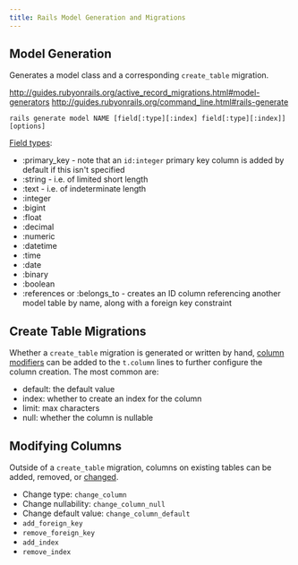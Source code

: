 ```yaml
---
title: Rails Model Generation and Migrations
---
```


## Model Generation

Generates a model class and a corresponding `create_table` migration.

<http://guides.rubyonrails.org/active_record_migrations.html#model-generators>
<http://guides.rubyonrails.org/command_line.html#rails-generate>

```
rails generate model NAME [field[:type][:index] field[:type][:index]] [options]
```

[Field types](http://api.rubyonrails.org/classes/ActiveRecord/ConnectionAdapters/SchemaStatements.html#method-i-add_column):

* :primary_key - note that an `id:integer` primary key column is added by default if this isn't specified
* :string - i.e. of limited short length
* :text - i.e. of indeterminate length
* :integer
* :bigint
* :float
* :decimal
* :numeric
* :datetime
* :time
* :date
* :binary
* :boolean
* :references or :belongs_to - creates an ID column referencing another model table by name, along with a foreign key constraint

## Create Table Migrations

Whether a `create_table` migration is generated or written by hand, [column modifiers](http://guides.rubyonrails.org/active_record_migrations.html#column-modifiers) can be added to the `t.column` lines to further configure the column creation. The most common are:

* default: the default value
* index: whether to create an index for the column
* limit: max characters
* null: whether the column is nullable

##  Modifying Columns

Outside of a `create_table` migration, columns on existing tables can be added, removed, or [changed](http://guides.rubyonrails.org/active_record_migrations.html#changing-columns).

* Change type: `change_column`
* Change nullability: `change_column_null`
* Change default value: `change_column_default`
* `add_foreign_key`
* `remove_foreign_key`
* `add_index`
* `remove_index`
